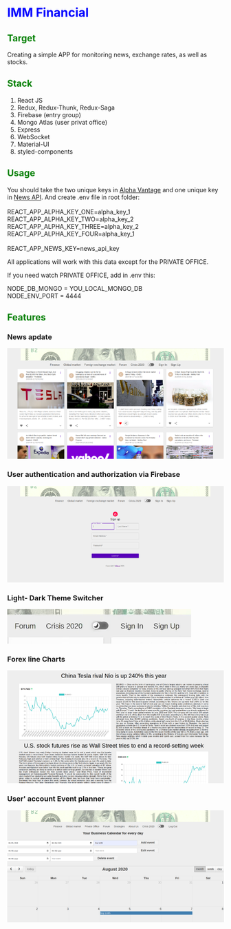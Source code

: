 <h1 style='color:blue'>IMM Financial</h1>

<h2 style='color:green'>Target</h2>

Сreating a simple APP for monitoring news, exchange rates, as well as stocks.

<h2 style='color:green'>Stack</h2>

1. React JS
2. Redux, Redux-Thunk, Redux-Saga
3. Firebase (entry group)
4. Mongo Atlas (user privat office)
5. Express
6. WebSocket
7. Material-UI
8. styled-components

<h2 style='color:green'>Usage</h2>

You should take the two unique keys in <a href='https://www.alphavantage.co/'>Alpha Vantage</a> and one unique key in <a href='https://newsapi.org'>News API</a>. And create .env file in root folder:<br>
<br>
REACT_APP_ALPHA_KEY_ONE=alpha_key_1<br>
REACT_APP_ALPHA_KEY_TWO=alpha_key_2<br>
REACT_APP_ALPHA_KEY_THREE=alpha_key_2<br>
REACT_APP_ALPHA_KEY_FOUR=alpha_key_1<br>
<br>
REACT_APP_NEWS_KEY=news_api_key<br>

All applications will work with this data except for the PRIVATE OFFICE.

If you need watch PRIVATE OFFICE, add in .env this:<br>

NODE_DB_MONGO = YOU_LOCAL_MONGO_DB<br>
NODE_ENV_PORT = 4444<br>

<h2 style='color:green'>Features</h2>
<h3>News apdate</h3>

![](readme-images/news.png)


<h3>User authentication and authorization via Firebase</h3>

![](readme-images/sign-in.png)

 
<h3>Light- Dark Theme Switcher</h3>

![](readme-images/TRIMVIDEO%20(2).gif)


<h3>Forex line Charts</h3>

![](readme-images/line.png)


<h3>User' account Event planner</h3>

![](readme-images/planner.png)



